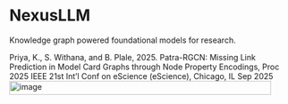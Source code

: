 # NexusLLM
Knowledge graph powered foundational models for research. 

Priya, K., S. Withana, and B. Plale, 2025.  Patra-RGCN: Missing Link Prediction in Model Card Graphs through Node Property Encodings, Proc 2025 IEEE 21st Int’l Conf on eScience (eScience), Chicago, IL Sep 2025<img width="468" height="25" alt="image" src="https://github.com/user-attachments/assets/e80ef9a7-195b-478d-a201-a699b24391f2" />

